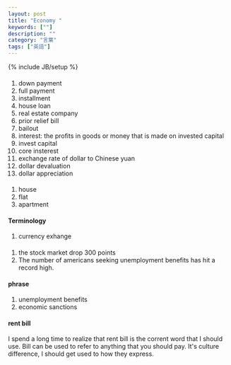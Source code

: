 ```yaml
---
layout: post
title: "Economy "
keywords: [""]
description: ""
category: "言葉"
tags: ["英語"]
---
```

{% include JB/setup %}

####
1. down payment
2. full payment
3. installment
4. house loan
5. real estate company
6. prior relief bill
7. bailout
8. interest: the profits in goods or money that is made on invested capital
9. invest capital
1. core insterest
2. exchange rate of dollar to Chinese yuan
3. dollar devaluation
4. dollar appreciation



####
1. house
2. flat
3. apartment

#### Terminology
1. currency exhange

####
1. the stock market drop 300 points
2. The number of americans seeking unemployment benefits has hit a record high.

#### phrase
1. unemployment benefits
2. economic sanctions


#### rent bill
I spend a long time to realize that rent bill is the corrent word that I should
use. Bill can be used to refer to anything that you should pay. It's culture
difference, I should get used to how they express.

